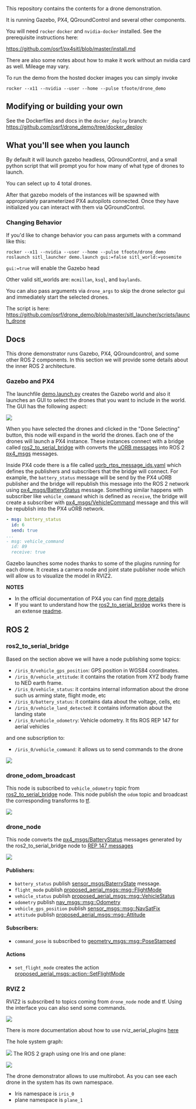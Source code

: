 This repository contains the contents for a drone demonstration.

It is running Gazebo, PX4, QGroundControl and several other components.

You will need `rocker` `docker` and `nvidia-docker` installed. See the prerequisite instructions here:

https://github.com/osrf/px4sitl/blob/master/install.md


There are also some notes about how to make it work without an nvidia card as well. Mileage may vary.

To run the demo from the hosted docker images you can simply invoke

`rocker --x11 --nvidia --user --home --pulse tfoote/drone_demo`

## Modifying or building your own

See the Dockerfiles and docs in the `docker_deploy` branch: https://github.com/osrf/drone_demo/tree/docker_deploy

## What you'll see when you launch

By default it will launch gazebo headless, QGroundControl, and a small python script that will prompt you for how many of what type of drones to launch.

You can select up to 4 total drones.

After that gazebo models of the instances will be spawned with appropriately parameterized PX4 autopilots connected.
Once they have initialized you can interact with them via QGroundControl.


### Changing Behavior

If you'd like to change behavior you can pass argumets with a command like this:

`rocker --x11 --nvidia --user --home --pulse tfoote/drone_demo roslaunch sitl_launcher demo.launch gui:=false sitl_world:=yosemite`

`gui:=true` will enable the Gazebo head

Other valid sitl_worlds are: `mcmillan`, `ksql`, and `baylands`.

You can also pass arguments via `drone_args` to skip the drone selector gui and immediately start the selected drones.

The script is here: https://github.com/osrf/drone_demo/blob/master/sitl_launcher/scripts/launch_drone


## Docs

This drone demonstrator runs Gazebo, PX4, QGroundcontrol, and some other ROS 2 components. In this section we will provide some details about the inner ROS 2 architecture.

### Gazebo and PX4

The launchfile [demo.launch.py](https://github.com/osrf/drone_demo/blob/ahcorde/ros2/sitl_launcher/launch/demo.launch.py) creates the Gazebo world and also it launches an GUI to select the drones that you want to include in the world. The GUI has the following aspect:

![](img/gui_drone_selector.png)

When you have selected the drones and clicked in the "Done Selecting" button, this node will expand in the world the drones. Each one of the drones will launch a PX4 instance. These instances connect with a bridge called [ros2_to_serial_bridge](https://github.com/osrf/ros2_serial_example/tree/master/ros2_serial_example) with converts the [uORB messages](https://dev.px4.io/v1.9.0/en/middleware/uorb.html) into ROS 2 [px4_msgs](https://github.com/PX4/px4_msgs/) messages.

Inside PX4 code there is a file called [uorb_rtps_message_ids.yaml](https://github.com/PX4/Firmware/blob/master/msg/tools/uorb_rtps_message_ids.yaml) which defines the publishers and subscribers that the bridge will connect. For example, the `battery_status` message will be send by the PX4 uORB publisher and the bridge will republish this message into the ROS 2 network using [px4_msgs/BatteryStatus](https://github.com/PX4/px4_msgs/blob/master/msg/BatteryStatus.msg) message. Something similar happens with subscriber like `vehicle_command` which is defined as `receive`, the bridge will create a subscriber with [px4_msgs/VehicleCommand](https://github.com/PX4/px4_msgs/blob/master/msg/VehicleCommand.msg) message and this will be republish into the PX4 uORB network.

```yaml
- msg: battery_status
  id: 6
  send: true
...
- msg: vehicle_command
  id: 89
  receive: true
```

Gazebo launches some nodes thanks to some of the plugins running for each drone. It creates a camera node and joint state publisher node which will allow us to visualize the model in RVIZ2.

**NOTES**
 - In the official documentation of PX4 you can find [more details](https://dev.px4.io/v1.9.0/en/middleware/micrortps.html#ros2ros-application-pipeline)
 - If you want to understand how the [ros2_to_serial_bridge](https://github.com/osrf/ros2_serial_example/tree/master/ros2_serial_example) works there is an extense [readme](https://github.com/osrf/ros2_serial_example).

## ROS 2

### ros2_to_serial_bridge

Based on the section above we will have a node publishing some topics:

  - `/iris_0/vehicle_gps_position`: GPS position in WGS84 coordinates.
  - `/iris_0/vehicle_attitude`: it contains the rotation from XYZ body frame to NED earth frame.
  - `/iris_0/vehicle_status`: it contains internal information about the drone such us arming state, flight mode, etc
  - `/iris_0/battery_status`: it contains data about the voltage, cells, etc
  - `/iris_0/vehicle_land_detected`: it contains information about the landing state
  - `/iris_0/vehicle_odometry`: Vehicle odometry. It fits ROS REP 147 for aerial vehicles

and one subscription to:

 - `/iris_0/vehicle_command`: it allows us to send commands to the drone

 ![](img/ros2_bridge.png)

### drone_odom_broadcast

This node is subscribed to `vehicle_odometry` topic from  [ros2_to_serial_bridge](https://github.com/osrf/ros2_serial_example/tree/master/ros2_serial_example) node. This node publish the `odom` topic and broadcast the corresponding transforms to [tf](http://wiki.ros.org/tf).

![](img/odom.png)

### drone_node

This node converts the [px4_msgs/BatteryStatus](https://github.com/PX4/px4_msgs/blob/master/msg/BatteryStatus.msg) messages generated by the ros2_to_serial_bridge node to [REP 147 messages](https://www.ros.org/reps/rep-0147.html)

![](img/drone_node.png)

#### Publishers:
 - `battery_status` publish [sensor_msgs/BaterryState](https://github.com/ros2/common_interfaces/blob/master/sensor_msgs/msg/BatteryState.msg) message.
 - `flight_mode` publish [proposed_aerial_msgs::msg::FlightMode](https://github.com/osrf/drone_demo/blob/ahcorde/ros2/proposed_aerial_msgs/msg/FlightMode.msg)
 - `vehicle_status` publish [proposed_aerial_msgs::msg::VehicleStatus](https://github.com/osrf/drone_demo/blob/ahcorde/ros2/proposed_aerial_msgs/msg/VehicleStatus.msg)
 - `odometry` publish [nav_msgs::msg::Odometry](https://github.com/ros2/common_interfaces/blob/master/nav_msgs/msg/Odometry.msg)
 - `vehicle_gps_position` publish [sensor_msgs::msg::NavSatFix](https://github.com/ros2/common_interfaces/blob/master/sensor_msgs/msg/NavSatFix.msg)
 - `attitude` publish [proposed_aerial_msgs::msg::Attitude](https://github.com/osrf/drone_demo/blob/ahcorde/ros2/proposed_aerial_msgs/msg/Attitude.msg)


#### Subscribers:

 - `command_pose` is subscribed to [geometry_msgs::msg::PoseStamped](https://github.com/ros2/common_interfaces/blob/master/geometry_msgs/msg/PoseStamped.msg)

#### Actions

 - `set_flight_mode` creates the action [proposed_aerial_msgs::action::SetFlightMode](https://github.com/osrf/drone_demo/blob/ahcorde/ros2/proposed_aerial_msgs/action/SetFlightMode.action)

### RVIZ 2

RVIZ2 is subscribed to topics coming from `drone_node` node and tf. Using the interface you can also send some commands.

![](img/rviz2.png)

There is more documentation about how to use rviz_aerial_plugins [here](https://github.com/osrf/rviz_aerial_plugins)

The hole system graph:


![](img/system.png)
The ROS 2 graph using one Iris and one plane:

![](img/system2.png)

The drone demonstrator allows to use multirobot. As you can see each drone in the system has its own namespace.

 - Iris namespace is `iris_0`
 - plane namespace is `plane_1`
